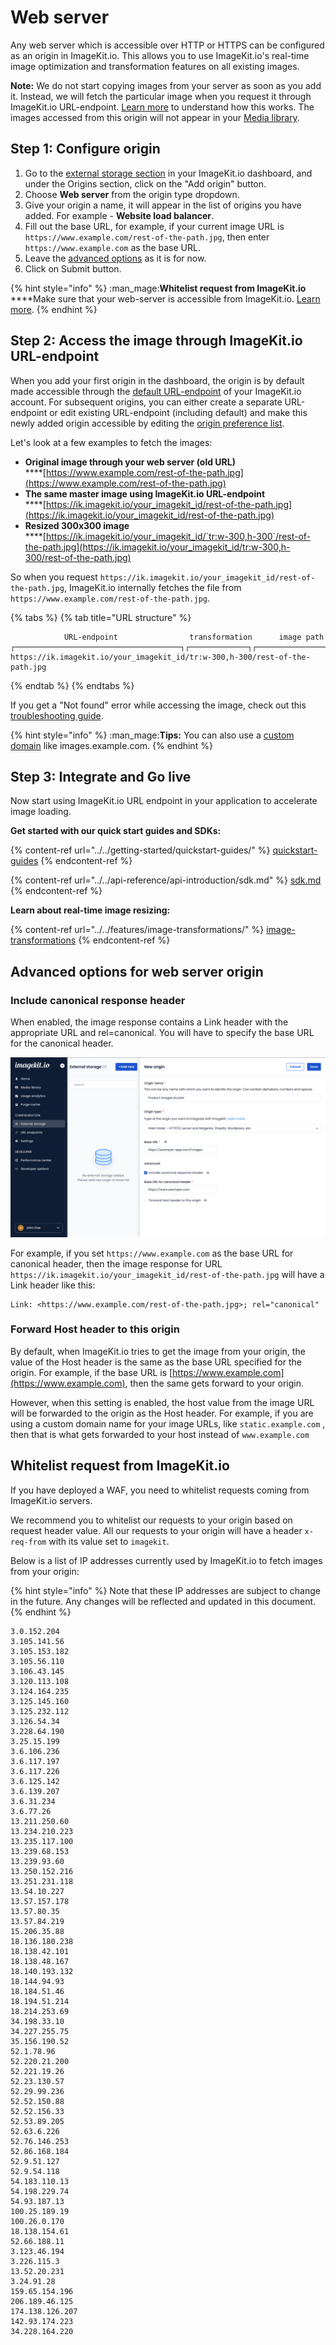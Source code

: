 # Web server

Any web server which is accessible over HTTP or HTTPS can be configured as an origin in ImageKit.io. This allows you to use ImageKit.io's real-time image optimization and transformation features on all existing images.

**Note:** We do not start copying images from your server as soon as you add it. Instead, we will fetch the particular image when you request it through ImageKit.io URL-endpoint. [Learn more](../how-it-works.md) to understand how this works. The images accessed from this origin will not appear in your [Media library](../../media-library/overview/).

## Step 1: Configure origin

1. Go to the [external storage section](https://imagekit.io/dashboard#external-storage) in your ImageKit.io dashboard, and under the Origins section, click on the "Add origin" button.
2. Choose **Web server** from the origin type dropdown.
3. Give your origin a name, it will appear in the list of origins you have added. For example - **Website load balancer**.
4. Fill out the base URL, for example, if your current image URL is `https://www.example.com/rest-of-the-path.jpg`, then enter `https://www.example.com` as the base URL.
5. Leave the [advanced options](web-server-origin.md#advanced-options-for-web-server-origin) as it is for now.
6. Click on Submit button.

{% hint style="info" %}
:man_mage:**Whitelist request from ImageKit.io**\
****Make sure that your web-server is accessible from ImageKit.io. [Learn more](web-server-origin.md#whitelist-request-from-imagekit-io).
{% endhint %}

## Step 2: Access the image through ImageKit.io URL-endpoint

When you add your first origin in the dashboard, the origin is by default made accessible through the [default URL-endpoint](../url-endpoints.md#default-url-endpoint) of your ImageKit.io account. For subsequent origins, you can either create a separate URL-endpoint or edit existing URL-endpoint (including default) and make this newly added origin accessible by editing the [origin preference list](../url-endpoints.md#image-origin-preference). 

Let's look at a few examples to fetch the images:

* **Original image through your web server (old URL)**\
  ****[https://www.example.com/rest-of-the-path.jpg](https://www.example.com/rest-of-the-path.jpg)
* **The same master image using ImageKit.io URL-endpoint**\
  ****[https://ik.imagekit.io/your_imagekit_id/rest-of-the-path.jpg](https://ik.imagekit.io/your_imagekit_id/rest-of-the-path.jpg)
* **Resized 300x300 image**\
  ****[https://ik.imagekit.io/your_imagekit_id/`tr:w-300,h-300`/rest-of-the-path.jpg](https://ik.imagekit.io/your_imagekit_id/tr:w-300,h-300/rest-of-the-path.jpg)

So when you request `https://ik.imagekit.io/your_imagekit_id/rest-of-the-path.jpg`, ImageKit.io internally fetches the file from `https://www.example.com/rest-of-the-path.jpg`.

{% tabs %}
{% tab title="URL structure" %}
```markup
            URL-endpoint                transformation      image path                                    
┌─────────────────────────────────────┐┌─────────────┐┌───────────────────┐
https://ik.imagekit.io/your_imagekit_id/tr:w-300,h-300/rest-of-the-path.jpg
```
{% endtab %}
{% endtabs %}

If you get a "Not found" error while accessing the image, check out this [troubleshooting guide](../../limits-and-troubleshooting/404-not-found-error-troubleshooting.md).

{% hint style="info" %}
:man_mage:**Tips:** You can also use a [custom domain](../../testing-and-infrastructure-setup/using-custom-domain-name.md) like images.example.com.
{% endhint %}

## Step 3: Integrate and Go live

Now start using ImageKit.io URL endpoint in your application to accelerate image loading.

**Get started with our quick start guides and SDKs:**

{% content-ref url="../../getting-started/quickstart-guides/" %}
[quickstart-guides](../../getting-started/quickstart-guides/)
{% endcontent-ref %}

{% content-ref url="../../api-reference/api-introduction/sdk.md" %}
[sdk.md](../../api-reference/api-introduction/sdk.md)
{% endcontent-ref %}

**Learn about real-time image resizing:**

{% content-ref url="../../features/image-transformations/" %}
[image-transformations](../../features/image-transformations/)
{% endcontent-ref %}

## Advanced options for web server origin

### Include canonical response header

When enabled, the image response contains a Link header with the appropriate URL and rel=canonical. You will have to specify the base URL for the canonical header.

![](../../.gitbook/assets/web-server-canonical-header.png)

For example, if you set `https://www.example.com` as the base URL for canonical header, then the image response for URL `https://ik.imagekit.io/your_imagekit_id/rest-of-the-path.jpg` will have a Link header like this:

```http
Link: <https://www.example.com/rest-of-the-path.jpg>; rel="canonical"
```

### Forward Host header to this origin

By default, when ImageKit.io tries to get the image from your origin, the value of the Host header is the same as the base URL specified for the origin. For example, if the base URL is [https://www.example.com](https://www.example.com), then the same gets forward to your origin.

However, when this setting is enabled, the host value from the image URL will be forwarded to the origin as the Host header. For example, if you are using a custom domain name for your image URLs, like `static.example.com` , then that is what gets forwarded to your host instead of `www.example.com`

## Whitelist request from ImageKit.io

If you have deployed a WAF, you need to whitelist requests coming from ImageKit.io servers.

We recommend you to whitelist our requests to your origin based on request header value. All our requests to your origin will have a header `x-req-from` with its value set to `imagekit`.

Below is a list of IP addresses currently used by ImageKit.io to fetch images from your origin:

{% hint style="info" %}
Note that these IP addresses are subject to change in the future. Any changes will be reflected and updated in this document.
{% endhint %}

```
3.0.152.204
3.105.141.56
3.105.153.182
3.105.56.110
3.106.43.145
3.120.113.108
3.124.164.235
3.125.145.160
3.125.232.112
3.126.54.34
3.228.64.190
3.25.15.199
3.6.106.236
3.6.117.197
3.6.117.226
3.6.125.142
3.6.139.207
3.6.31.234
3.6.77.26
13.211.250.60
13.234.210.223
13.235.117.100
13.239.68.153
13.239.93.60
13.250.152.216
13.251.231.118
13.54.10.227
13.57.157.178
13.57.80.35
13.57.84.219
15.206.35.88
18.136.180.238
18.138.42.101
18.138.48.167
18.140.193.132
18.144.94.93
18.184.51.46
18.194.51.214
18.214.253.69
34.198.33.10
34.227.255.75
35.156.190.52
52.1.78.96
52.220.21.200
52.221.19.26
52.23.130.57
52.29.99.236
52.52.150.88
52.52.156.33
52.53.89.205
52.63.6.226
52.76.146.253
52.86.168.184
52.9.51.127
52.9.54.118
54.183.110.13
54.198.229.74
54.93.187.13
100.25.189.19
100.26.0.170
18.138.154.61
52.66.188.11
3.123.46.194
3.226.115.3
13.52.20.231
3.24.91.28
159.65.154.196
206.189.46.125
174.138.126.207
142.93.174.223
34.228.164.220
```
